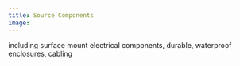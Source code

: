 ```yaml
---
title: Source Components
image:
---
```

including surface mount electrical components, durable, waterproof enclosures, cabling
